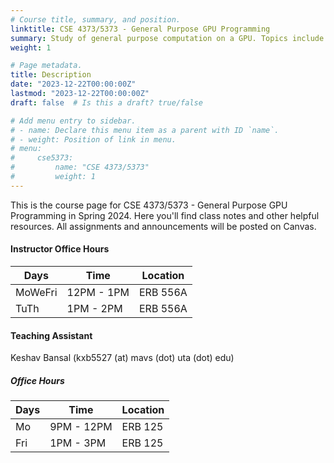 ```yaml
---
# Course title, summary, and position.
linktitle: CSE 4373/5373 - General Purpose GPU Programming
summary: Study of general purpose computation on a GPU. Topics include GPU architecture, CUDA programming, and performance optimization.
weight: 1

# Page metadata.
title: Description
date: "2023-12-22T00:00:00Z"
lastmod: "2023-12-22T00:00:00Z"
draft: false  # Is this a draft? true/false

# Add menu entry to sidebar.
# - name: Declare this menu item as a parent with ID `name`.
# - weight: Position of link in menu.
# menu:
#     cse5373:
#         name: "CSE 4373/5373"
#         weight: 1
---
```


This is the course page for CSE 4373/5373 - General Purpose GPU Programming in Spring 2024. Here you'll find class notes and other helpful resources. All assignments and announcements will be posted on Canvas.

#### Instructor Office Hours
| Days    | Time       | Location |
| ------- | ---------- | -------- |
| MoWeFri | 12PM - 1PM | ERB 556A |
| TuTh    | 1PM - 2PM  | ERB 556A |

#### Teaching Assistant

Keshav Bansal (kxb5527 (at) mavs (dot) uta (dot) edu)

##### Office Hours

| Days | Time       | Location |
| ---- | ---------- | -------- |
| Mo   | 9PM - 12PM | ERB 125  |
| Fri  | 1PM - 3PM  | ERB 125  |